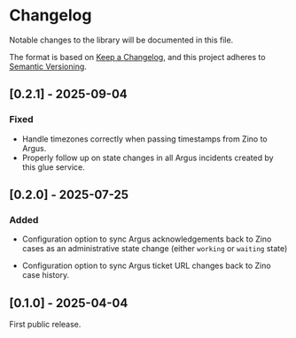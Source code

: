 # Changelog

Notable changes to the library will be documented in this file.

The format is based on [Keep a Changelog](https://keepachangelog.com/en/1.0.0/),
and this project adheres to [Semantic Versioning](https://semver.org/spec/v2.0.0.html).

## [0.2.1] - 2025-09-04

### Fixed

- Handle timezones correctly when passing timestamps from Zino to Argus.
- Properly follow up on state changes in all Argus incidents created by this
  glue service.

## [0.2.0] - 2025-07-25

### Added

- Configuration option to sync Argus acknowledgements back to Zino cases as an
  administrative state change (either `working` or `waiting` state)

- Configuration option to sync Argus ticket URL changes back to Zino case
  history.

## [0.1.0] - 2025-04-04

First public release.

